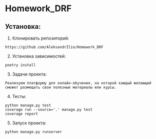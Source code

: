 # Homework_DRF
## Установка:
1. Клонировать репозиторий:

```
https://github.com/AleksandrIlin/Homework_DRF
```

2. Установка зависимостей:

```
poetry install
```

3. Задачи проекта:

```
Реализуем платформу для онлайн-обучения, на которой каждый желающий сможет размещать свои полезные материалы или курсы.
```

4. Тесты:

```
python manage.py test
coverage run --source='.' manage.py test
coverage report
```

5. Запуск проекта: 

```
python manage.py runserver
```
